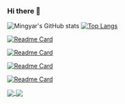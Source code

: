 ### Hi there 👋
![Mingyar's GitHub stats](https://github-readme-stats.vercel.app/api?username=mingyar&theme=calm&show_icons=true)
[![Top Langs](https://github-readme-stats.vercel.app/api/top-langs/?username=mingyar&theme=calm&show_icons=true&layout=compact)](https://github.com/mingyar/github-readme-stats)

[![Readme Card](https://github-readme-stats.vercel.app/api/pin/?username=mingyar&repo=elxr_yt_wb_scrpr&theme=calm&show_owner=true)](https://github.com/mingyar/github-readme-stats)

[![Readme Card](https://github-readme-stats.vercel.app/api/pin/?username=mingyar&repo=discuss-elixir-bootcamp&theme=calm&show_owner=true)](https://github.com/mingyar/github-readme-stats)

[![Readme Card](https://github-readme-stats.vercel.app/api/pin/?username=mingyar&repo=identicon-elixir-bootcamp&theme=calm&show_owner=true)](https://github.com/mingyar/github-readme-stats)

[![Readme Card](https://github-readme-stats.vercel.app/api/pin/?username=mingyar&repo=elixir-koans&theme=calm&show_owner=true)](https://github.com/mingyar/github-readme-stats)

<a href="https://github.com/anuraghazra/github-readme-stats">
  <img align="center" src="https://github-readme-stats.vercel.app/api/pin/?username=anuraghazra&repo=github-readme-stats" />
</a>

<a href="https://github.com/anuraghazra/convoychat">
  <img align="center" src="https://github-readme-stats.vercel.app/api/pin/?username=anuraghazra&repo=convoychat" />
</a>
<!--
**mingyar/mingyar** is a ✨ _special_ ✨ repository because its `README.md` (this file) appears on your GitHub profile.

Here are some ideas to get you started:

- 🔭 I’m currently working on ...
- 🌱 I’m currently learning ...
- 👯 I’m looking to collaborate on ...
- 🤔 I’m looking for help with ...
- 💬 Ask me about ...
- 📫 How to reach me: ...
- 😄 Pronouns: ...
- ⚡ Fun fact: ...
-->

